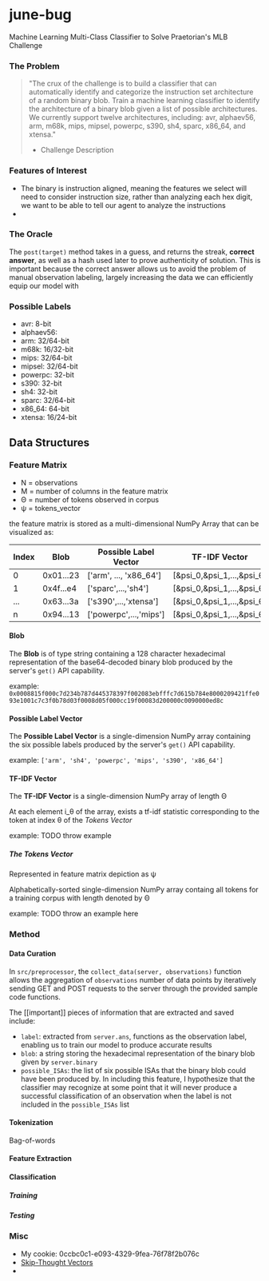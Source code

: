 june-bug
================

Machine Learning Multi-Class Classifier to Solve Praetorian's MLB Challenge

### The Problem

> "The crux of the challenge is to build a classifier that can automatically identify and categorize the instruction set architecture of a random binary blob. Train a machine learning classifier to identify the architecture of a binary blob given a list of possible architectures. We currently support twelve architectures, including: avr, alphaev56, arm, m68k, mips, mipsel, powerpc, s390, sh4, sparc, x86_64, and xtensa."
> - Challenge Description 



### Features of Interest

- The binary is instruction aligned, meaning the features we select will need to consider instruction size, rather than analyzing each hex digit, we want to be able to tell our agent to analyze the instructions
- 

### The Oracle
The `post(target)` method takes in a guess, and returns the streak, **correct answer**, as well as a hash used later to prove authenticity of solution. This is important because the correct answer allows us to avoid the problem of manual observation labeling, largely increasing the data we can efficiently equip our model with


### Possible Labels
- avr: 8-bit
- alphaev56: 
- arm: 32/64-bit
- m68k: 16/32-bit
- mips: 32/64-bit
- mipsel: 32/64-bit
- powerpc: 32-bit
- s390: 32-bit
- sh4: 32-bit
- sparc: 32/64-bit
- x86_64: 64-bit
- xtensa: 16/24-bit


## Data Structures

### Feature Matrix

- N = observations
- M = number of columns in the feature matrix 
- &Theta; = number of tokens observed in corpus
- &psi; = tokens_vector

the feature matrix is stored as a multi-dimensional NumPy Array that can be visualized as:


| Index   | Blob      | Possible Label Vector  | TF-IDF Vector                     |
| ------- | ----      | ---------------        | ------------                      |
| 0       | 0x01...23 | ['arm', ..., 'x86_64'] | [&psi_0,&psi_1,...,&psi_&theta;] |
| 1       | 0x4f...e4 | ['sparc',...,'sh4']    | [&psi_0,&psi_1,...,&psi_&theta;] |
| ...     | 0x63...3a | ['s390',...,'xtensa']  | [&psi_0,&psi_1,...,&psi_&theta;] |
| n       | 0x94...13 | ['powerpc',...,'mips'] | [&psi_0,&psi_1,...,&psi_&theta;] |

#### Blob
The **Blob** is of type string containing a 128 character hexadecimal representation of the base64-decoded binary blob produced by the server's `get()` API capability.

example:
`0x0008815f000c7d234b787d445378397f002083ebfffc7d615b784e8000209421ffe093e1001c7c3f0b78d03f0008d05f000cc19f00083d200000c0090000ed8c`

#### Possible Label Vector
The **Possible Label Vector** is a single-dimension NumPy array containing the six possible labels produced by the server's `get()` API capability.

example: 
`['arm', 'sh4', 'powerpc', 'mips', 's390', 'x86_64']`

#### TF-IDF Vector
The **TF-IDF Vector** is a single-dimension NumPy array of length &Theta; 

At each element i_&theta; of the array, exists a tf-idf statistic corresponding to the token at index &theta; of the *Tokens Vector*

example: 
TODO throw example

##### The Tokens Vector
Represented in feature matrix depiction as &psi;

Alphabetically-sorted single-dimension NumPy array containg all tokens for a training corpus with length denoted by &Theta;


example: 
TODO throw an example here


### Method

#### Data Curation
In `src/preprocessor`, the `collect_data(server, observations)` function allows the aggregation of `observations` number of data points by iteratively sending GET and POST requests to the server through the provided sample code functions.

The [[important]] pieces of information that are extracted and saved include: 
- `label`: extracted from `server.ans`, functions as the observation label, enabling us to train our model to produce accurate results
- `blob`: a string storing the hexadecimal representation of the binary blob given by `server.binary`
- `possible_ISAs`: the list of six possible ISAs that the binary blob could have been produced by. In including this feature, I hypothesize that the classifier may recognize at some point that it will never produce a successful classification of an observation when the label is not included in the `possible_ISAs` list


#### Tokenization 
Bag-of-words 

#### Feature Extraction 
#### Classification 
##### Training 
##### Testing

### Misc
- My cookie: 0ccbc0c1-e093-4329-9fea-76f78f2b076c
- [Skip-Thought Vectors](https://arxiv.org/abs/1506.06726)
- 
